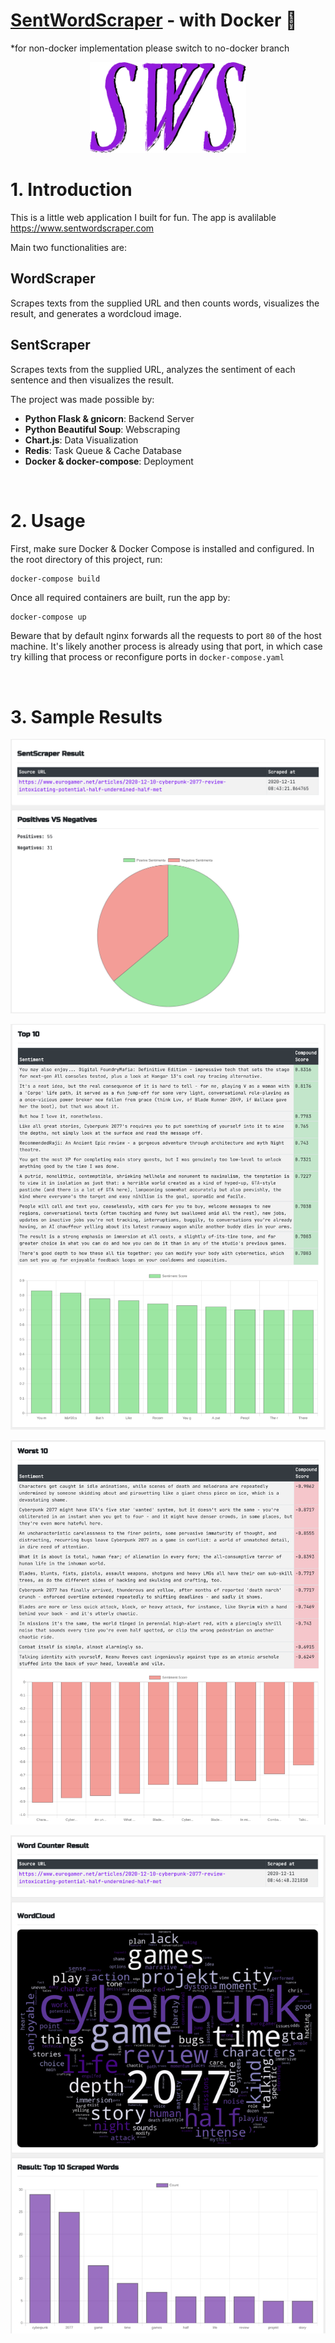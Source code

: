 # [SentWordScraper](https://www.sentwordscraper.com) - with Docker 🐋
*for non-docker implementation please switch to no-docker branch

<p align="center">
  <img width="250" height="auto" src="/app/static/images/logo.png">
</p>

# 1. Introduction

This is a little web application I built for fun.
The app is avalilable https://www.sentwordscraper.com

Main two functionalities are:
## WordScraper
Scrapes texts from the supplied URL and then counts words, visualizes the result, and generates a wordcloud image.
## SentScraper
Scrapes texts from the supplied URL, analyzes the sentiment of each sentence and then visualizes the result.


The project was made possible by:
- **Python Flask & gnicorn**: Backend Server
- **Python Beautiful Soup**: Webscraping
- **Chart.js**: Data Visualization
- **Redis**: Task Queue & Cache Database
- **Docker & docker-compose**: Deployment

<br>

# 2. Usage

First, make sure Docker & Docker Compose is installed and configured.
In the root directory of this project, run:
```bashli1872-187.members.linode.com/
docker-compose build
```

Once all required containers are built, run the app by:
```bash
docker-compose up
```
Beware that by default nginx forwards all the requests to port ```80``` of the host machine.
It's likely another process is already using that port, in which case try killing that process or reconfigure ports in ```docker-compose.yaml```

<br>

# 3. Sample Results

<p align="center">
  <img width="600" height="auto" src="/app/static/images/demo_imgs/sent_header_piechart.png">
</p>

<p align="center">
  <img  width="600" height="auto" src="/app/static/images/demo_imgs/sent_top_10.png">
</p>
<p align="center">
  <img width="600" height="auto" src="/app/static/images/demo_imgs/sent_worst_10.png">
</p>

<p align="center">
  <img width="600" height="auto" src="/app/static/images/demo_imgs/wc_example.png">
</p>
